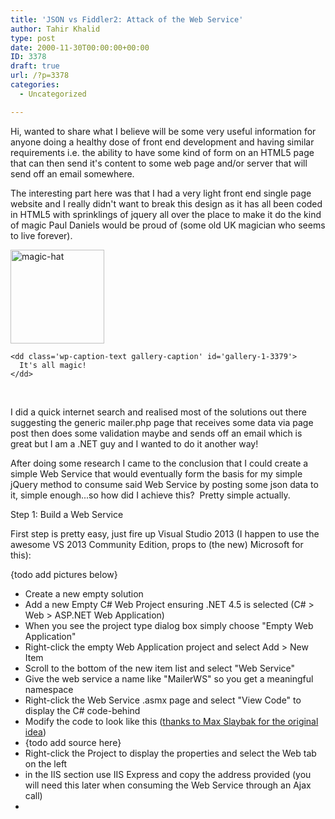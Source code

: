 ```yaml
---
title: 'JSON vs Fiddler2: Attack of the Web Service'
author: Tahir Khalid
type: post
date: 2000-11-30T00:00:00+00:00
ID: 3378
draft: true
url: /?p=3378
categories:
  - Uncategorized

---
```

Hi, wanted to share what I believe will be some very useful information for anyone doing a healthy dose of front end development and having similar requirements i.e. the ability to have some kind of form on an HTML5 page that can then send it's content to some web page and/or server that will send off an email somewhere.

The interesting part here was that I had a very light front end single page website and I really didn't want to break this design as it has all been coded in HTML5 with sprinklings of jquery all over the place to make it do the kind of magic Paul Daniels would be proud of (some old UK magician who seems to live forever).

<div id='gallery-1' class='gallery galleryid-3378 gallery-columns-3 gallery-size-thumbnail'>
  <dl class='gallery-item'>
    <dt class='gallery-icon landscape'>
      <a href='/?attachment_id=3379'><img width="150" height="150" src="https://lessthandot.z19.web.core.windows.net/wp-content/uploads/2015/05/Magic-hat-icon-150x150.png" class="attachment-thumbnail size-thumbnail" alt="magic-hat" aria-describedby="gallery-1-3379" srcset="https://lessthandot.z19.web.core.windows.net/wp-content/uploads/2015/05/Magic-hat-icon-150x150.png 150w, https://lessthandot.z19.web.core.windows.net/wp-content/uploads/2015/05/Magic-hat-icon-300x300.png 300w, https://lessthandot.z19.web.core.windows.net/wp-content/uploads/2015/05/Magic-hat-icon.png 512w" sizes="(max-width: 150px) 100vw, 150px" /></a>
    </dt>
    
    <dd class='wp-caption-text gallery-caption' id='gallery-1-3379'>
      It's all magic!
    </dd>
  </dl>
  
  <br style='clear: both' />
</div>

I did a quick internet search and realised most of the solutions out there suggesting the generic mailer.php page that receives some data via page post then does some validation maybe and sends off an email which is great but I am a .NET guy and I wanted to do it another way!

After doing some research I came to the conclusion that I could create a simple Web Service that would eventually form the basis for my simple jQuery method to consume said Web Service by posting some json data to it, simple enough...so how did I achieve this?  Pretty simple actually.

Step 1: Build a Web Service

First step is pretty easy, just fire up Visual Studio 2013 (I happen to use the awesome VS 2013 Community Edition, props to (the new) Microsoft for this):

{todo add pictures below}

  * Create a new empty solution
  * Add a new Empty C# Web Project ensuring .NET 4.5 is selected (C# > Web > ASP.NET Web Application)
  * When you see the project type dialog box simply choose "Empty Web Application"
  * Right-click the empty Web Application project and select Add > New Item
  * Scroll to the bottom of the new item list and select "Web Service"
  * Give the web service a name like "MailerWS" so you get a meaningful namespace
  * Right-click the Web Service .asmx page and select "View Code" to display the C# code-behind
  * Modify the code to look like this (<a title="Thanks to Max Slaybak for the original idea" href="http://maxslabyak.com/c-sharp/using-jquery-to-send-email-with-web-services" target="_blank">thanks to Max Slaybak for the original idea</a>)
  * {todo add source here}
  * Right-click the Project to display the properties and select the Web tab on the left
  * in the IIS section use IIS Express and copy the address provided (you will need this later when consuming the Web Service through an Ajax call)
  *